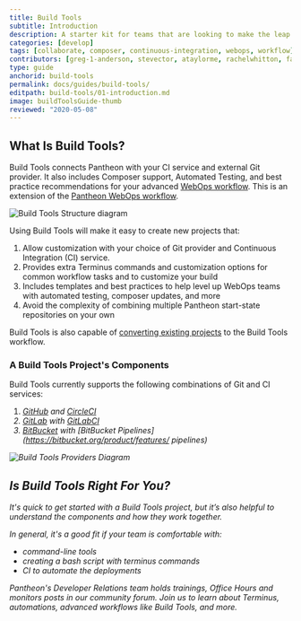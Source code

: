 ```yaml
---
title: Build Tools
subtitle: Introduction
description: A starter kit for teams that are looking to make the leap to more advanced workflows.
categories: [develop]
tags: [collaborate, composer, continuous-integration, webops, workflow]
contributors: [greg-1-anderson, stevector, ataylorme, rachelwhitton, fatimask, dgorton]
type: guide
anchorid: build-tools
permalink: docs/guides/build-tools/
editpath: build-tools/01-introduction.md
image: buildToolsGuide-thumb
reviewed: "2020-05-08"
---
```


## What Is Build Tools?

Build Tools connects Pantheon with your CI service and external Git provider. It also includes Composer support, Automated Testing, and best practice recommendations for your advanced [WebOps workflow](https://pantheon.io/webops). This is an extension of the [Pantheon WebOps workflow](/pantheon-workflow).

![Build Tools Structure diagram ](../../../pr-workflow/build-tools-structure-diagram.png)

Using Build Tools will make it easy to create new projects that:

1. Allow customization with your choice of Git provider and Continuous Integration (CI) service.
2. Provides extra Terminus commands and customization options for common workflow tasks and to customize your build
3. Includes templates and best practices to help level up WebOps teams with automated testing, composer updates, and more
4. Avoid the complexity of combining multiple Pantheon start-state repositories on your own

Build Tools is also capable of [converting existing projects](/docs/guides/build-tools/convert/) to the Build Tools workflow.

### A Build Tools Project's Components

Build Tools currently supports the following combinations of Git and CI services:

1. [<em class="fa fa-github" /> GitHub](https://github.com) and [CircleCI](https://circleci.com/)
2. [<em class="fa fa-gitlab" /> GitLab](https://about.gitlab.com) with [GitLabCI](https://about.gitlab.com/product/continuous-integration/)
3. [<em class="fa fa-bitbucket" /> BitBucket](https://bitbucket.org/product/) with [BitBucket Pipelines](https://bitbucket.org/product/features/
pipelines)

![Build Tools Providers Diagram](../../../images/pr-workflow/build-tools-provider-diagram.png)

## Is Build Tools Right For You?

It's quick to get started with a Build Tools project, but it’s also helpful to understand the components and how they work together.

In general, it's a good fit if your team is comfortable with:
- command-line tools
- creating a bash script with terminus commands
- CI to automate the deployments

<Enablement title="Developer Resources" link="https://pantheon.io/learn-pantheon">
Pantheon's Developer Relations team holds trainings, Office Hours and monitors posts in our community forum. Join us to learn about Terminus, automations, advanced workflows like Build Tools, and more.
</Enablement>

<Accordion title="Build Tools Changelog" id="changelog" icon="newspaper">

<BuildToolsChangelog />

</Accordion>
